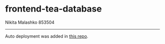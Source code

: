 # frontend-tea-database
Nikita Malashko 853504
***
Auto deployment was added in [this repo](https://github.com/Keckich/front-test). 
